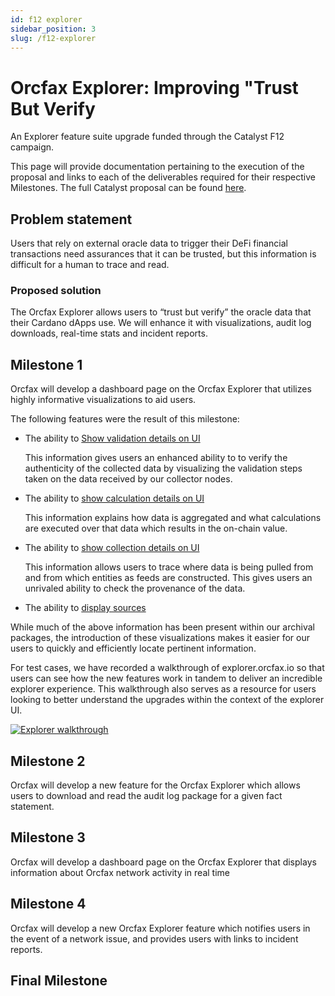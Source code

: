 ```yaml
---
id: f12 explorer
sidebar_position: 3
slug: /f12-explorer
---
```


# Orcfax Explorer: Improving "Trust But Verify

An Explorer feature suite upgrade funded through the Catalyst F12 campaign.

This page will provide documentation pertaining to the execution of the proposal
and links to each of the deliverables required for their respective Milestones.
The full Catalyst proposal can be found [here][cat-1].

[cat-1]: https://projectcatalyst.io/funds/12/f12-cardano-use-cases-product/orcfax-explorer-improving-trust-but-verify

## Problem statement

Users that rely on external oracle data to trigger their DeFi financial
transactions need assurances that it can be trusted, but this information is
difficult for a human to trace and read.

### Proposed solution

The Orcfax Explorer allows users to “trust but verify” the oracle data that
their Cardano dApps use. We will enhance it with visualizations, audit log
downloads, real-time stats and incident reports.

## Milestone 1

Orcfax will develop a dashboard page on the Orcfax Explorer that utilizes highly
informative visualizations to aid users.

The following features were the result of this milestone:

* The ability to [Show validation details on UI][m1-1]

  This information gives users an enhanced ability to to verify the authenticity
  of the collected data by visualizing the validation steps taken on the data
  received by our collector nodes.

* The ability to [show calculation details on UI][m1-2]

    This information explains how data is aggregated and what calculations are
    executed over that data which results in the on-chain value.

* The ability to [show collection details on UI][m1-3]

    This information allows users to trace where data is being pulled from and
    from which entities as feeds are constructed. This gives users an unrivaled
    ability to check the provenance of the data.

* The ability to [display sources][m1-4]

While much of the above information has been present within our archival
packages, the introduction of these visualizations makes it easier for our users
to quickly and efficiently locate pertinent information.

For test cases, we have recorded a walkthrough of explorer.orcfax.io so that
users can see how the new features work in tandem to deliver an incredible
explorer experience. This walkthrough also serves as a resource for users
looking to better understand the upgrades within the context of the explorer UI.

[![Explorer walkthrough](https://img.youtube.com/vi/MVLOBT58PlA/0.jpg)](https://www.youtube.com/watch?v=MVLOBT58PlA)

[m1-1]: https://github.com/orcfax/explorer.orcfax.io/issues/5
[m1-2]: https://github.com/orcfax/explorer.orcfax.io/issues/4
[m1-3]: https://github.com/orcfax/explorer.orcfax.io/issues/3
[m1-4]: https://github.com/orcfax/explorer.orcfax.io/issues/2

## Milestone 2

Orcfax will develop a new feature for the Orcfax Explorer which allows users to
download and read the audit log package for a given fact statement.

## Milestone 3

Orcfax will develop a dashboard page on the Orcfax Explorer that displays
information about Orcfax network activity in real time

## Milestone 4

Orcfax will develop a new Orcfax Explorer feature which notifies users in the
event of a network issue, and provides users with links to incident reports.

## Final Milestone
